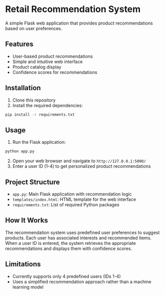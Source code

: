 # Retail Recommendation System

A simple Flask web application that provides product recommendations based on user preferences.

## Features

- User-based product recommendations
- Simple and intuitive web interface
- Product catalog display
- Confidence scores for recommendations

## Installation

1. Clone this repository
2. Install the required dependencies:

```bash
pip install -r requirements.txt
```

## Usage

1. Run the Flask application:

```bash
python app.py
```

2. Open your web browser and navigate to `http://127.0.0.1:5000/`
3. Enter a user ID (1-4) to get personalized product recommendations

## Project Structure

- `app.py`: Main Flask application with recommendation logic
- `templates/index.html`: HTML template for the web interface
- `requirements.txt`: List of required Python packages

## How It Works

The recommendation system uses predefined user preferences to suggest products. Each user has associated interests and recommended items. When a user ID is entered, the system retrieves the appropriate recommendations and displays them with confidence scores.

## Limitations

- Currently supports only 4 predefined users (IDs 1-4)
- Uses a simplified recommendation approach rather than a machine learning model 
